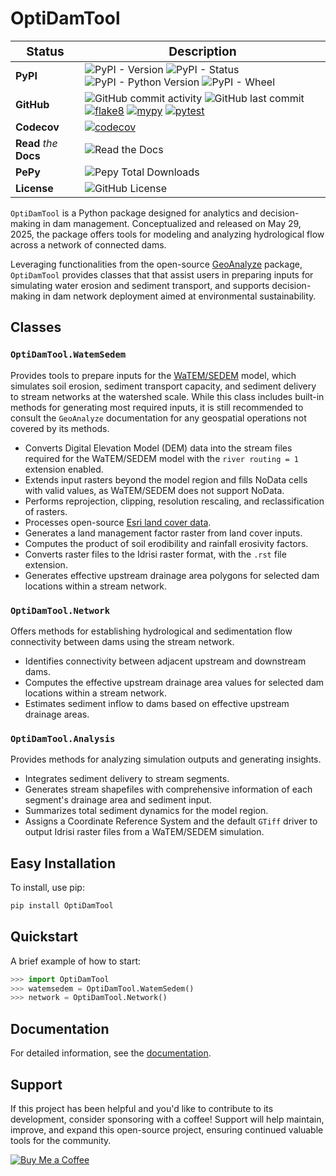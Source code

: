 # OptiDamTool

| <big>Status</big> | <big>Description</big> |
| --- | --- |
| **PyPI**| ![PyPI - Version](https://img.shields.io/pypi/v/OptiDamTool) ![PyPI - Status](https://img.shields.io/pypi/status/OptiDamTool) ![PyPI - Python Version](https://img.shields.io/pypi/pyversions/OptiDamTool) ![PyPI - Wheel](https://img.shields.io/pypi/wheel/OptiDamTool) |
| **GitHub** | ![GitHub commit activity](https://img.shields.io/github/commit-activity/t/debpal/OptiDamTool) ![GitHub last commit](https://img.shields.io/github/last-commit/debpal/OptiDamTool) [![flake8](https://github.com/debpal/OptiDamTool/actions/workflows/linting.yml/badge.svg)](https://github.com/debpal/OptiDamTool/actions/workflows/linting.yml) [![mypy](https://github.com/debpal/OptiDamTool/actions/workflows/typing.yml/badge.svg)](https://github.com/debpal/OptiDamTool/actions/workflows/typing.yml) [![pytest](https://github.com/debpal/OptiDamTool/actions/workflows/testing.yml/badge.svg)](https://github.com/debpal/OptiDamTool/actions/workflows/testing.yml) |
| **Codecov** | [![codecov](https://codecov.io/gh/debpal/OptiDamTool/graph/badge.svg?token=PJOAIRHEW6)](https://codecov.io/gh/debpal/OptiDamTool) |
| **Read** _the_ **Docs** | ![Read the Docs](https://img.shields.io/readthedocs/OptiDamTool) |
| **PePy** | ![Pepy Total Downloads](https://img.shields.io/pepy/dt/OptiDamTool) |
| **License** | ![GitHub License](https://img.shields.io/github/license/debpal/OptiDamTool) |


`OptiDamTool` is a Python package designed for analytics and decision-making in dam management. Conceptualized and released on May 29, 2025, the package offers tools for modeling and analyzing hydrological flow across a network of connected dams.


Leveraging functionalities from the open-source [GeoAnalyze](https://github.com/debpal/GeoAnalyze) package, `OptiDamTool` provides classes that that assist users in preparing inputs for simulating water erosion and sediment transport, and supports decision-making in dam network deployment aimed at environmental sustainability.

## Classes

### `OptiDamTool.WatemSedem`

Provides tools to prepare inputs for the [WaTEM/SEDEM](https://github.com/watem-sedem) model, which simulates soil erosion, sediment transport capacity, and sediment delivery to stream networks at the watershed scale. While this class includes built-in methods for generating most required inputs, it is still recommended to consult the `GeoAnalyze` documentation for any geospatial operations not covered by its methods.

* Converts Digital Elevation Model (DEM) data into the stream files required for the WaTEM/SEDEM model with the `river routing = 1` extension enabled.
* Extends input rasters beyond the model region and fills NoData cells with valid values, as WaTEM/SEDEM does not support NoData.
* Performs reprojection, clipping, resolution rescaling, and reclassification of rasters.
* Processes open-source [Esri land cover data](https://livingatlas.arcgis.com/landcover/).
* Generates a land management factor raster from land cover inputs.
* Computes the product of soil erodibility and rainfall erosivity factors.
* Converts raster files to the Idrisi raster format, with the `.rst` file extension.
* Generates effective upstream drainage area polygons for selected dam locations within a stream network.


### `OptiDamTool.Network` 
Offers methods for establishing hydrological and sedimentation flow connectivity between dams using the stream network.

* Identifies connectivity between adjacent upstream and downstream dams.
* Computes the effective upstream drainage area values for selected dam locations within a stream network.
* Estimates sediment inflow to dams based on effective upstream drainage areas.


### `OptiDamTool.Analysis` 
Provides methods for analyzing simulation outputs and generating insights.

* Integrates sediment delivery to stream segments.
* Generates stream shapefiles with comprehensive information of each segment's drainage area and sediment input.
* Summarizes total sediment dynamics for the model region.
* Assigns a Coordinate Reference System and the default `GTiff` driver to output Idrisi raster files from a WaTEM/SEDEM simulation.


## Easy Installation

To install, use pip:

```bash
pip install OptiDamTool
```


## Quickstart
A brief example of how to start:

```python
>>> import OptiDamTool
>>> watemsedem = OptiDamTool.WatemSedem()
>>> network = OptiDamTool.Network()
```


## Documentation

For detailed information, see the [documentation](https://optidamtool.readthedocs.io/en/latest/).

## Support

If this project has been helpful and you'd like to contribute to its development, consider sponsoring with a coffee! Support will help maintain, improve, and expand this open-source project, ensuring continued valuable tools for the community.


[![Buy Me a Coffee](https://img.shields.io/badge/☕_Buy_me_a_coffee-FFDD00?style=for-the-badge)](https://www.buymeacoffee.com/debasish_pal)


